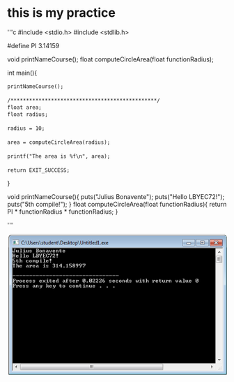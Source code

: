 # this is my practice

'''c
#include <stdio.h>
#include <stdlib.h>

#define PI 3.14159

void printNameCourse();
float computeCircleArea(float functionRadius);

int main(){

	printNameCourse();
	
	/***********************************************/
	float area;
	float radius;
	
	radius = 10;
	
	area = computeCircleArea(radius);
	
	printf("The area is %f\n", area);
	
	return EXIT_SUCCESS;
}

void printNameCourse(){
	puts("Julius Bonavente");
	puts("Hello LBYEC72!");
	puts("5th compile!");
}
float computeCircleArea(float functionRadius){
	return PI * functionRadius * functionRadius;
}

'''


![screenshot](https://github.com/bonaventejulius/ek2lbyec72-practice/blob/master/1ST%20MEETING.PNG)
